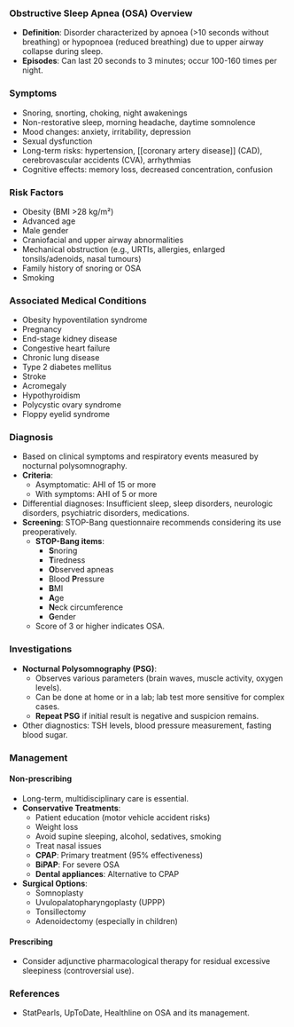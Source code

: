 ### Obstructive Sleep Apnea (OSA) Overview

- **Definition**: Disorder characterized by apnoea (>10 seconds without breathing) or hypopnoea (reduced breathing) due to upper airway collapse during sleep.
- **Episodes**: Can last 20 seconds to 3 minutes; occur 100-160 times per night.

### Symptoms

- Snoring, snorting, choking, night awakenings
- Non-restorative sleep, morning headache, daytime somnolence
- Mood changes: anxiety, irritability, depression
- Sexual dysfunction
- Long-term risks: hypertension, [[coronary artery disease]] (CAD), cerebrovascular accidents (CVA), arrhythmias
- Cognitive effects: memory loss, decreased concentration, confusion

### Risk Factors

- Obesity (BMI >28 kg/m²)
- Advanced age
- Male gender
- Craniofacial and upper airway abnormalities
- Mechanical obstruction (e.g., URTIs, allergies, enlarged tonsils/adenoids, nasal tumours)
- Family history of snoring or OSA
- Smoking

### Associated Medical Conditions

- Obesity hypoventilation syndrome
- Pregnancy
- End-stage kidney disease
- Congestive heart failure
- Chronic lung disease
- Type 2 diabetes mellitus
- Stroke
- Acromegaly
- Hypothyroidism
- Polycystic ovary syndrome
- Floppy eyelid syndrome

### Diagnosis

- Based on clinical symptoms and respiratory events measured by nocturnal polysomnography.
- **Criteria**:
  - Asymptomatic: AHI of 15 or more
  - With symptoms: AHI of 5 or more
- Differential diagnoses: Insufficient sleep, sleep disorders, neurologic disorders, psychiatric disorders, medications.
- **Screening**: STOP-Bang questionnaire recommends considering its use preoperatively.
  - **STOP-Bang items**:
    - **S**noring
    - **T**iredness
    - **O**bserved apneas
    - Blood **P**ressure
    - **B**MI
    - **A**ge
    - **N**eck circumference
    - **G**ender
  - Score of 3 or higher indicates OSA.

### Investigations

- **Nocturnal Polysomnography (PSG)**:
  - Observes various parameters (brain waves, muscle activity, oxygen levels).
  - Can be done at home or in a lab; lab test more sensitive for complex cases.
  - **Repeat PSG** if initial result is negative and suspicion remains.
- Other diagnostics: TSH levels, blood pressure measurement, fasting blood sugar.

### Management

#### Non-prescribing

- Long-term, multidisciplinary care is essential.
- **Conservative Treatments**:
  - Patient education (motor vehicle accident risks)
  - Weight loss
  - Avoid supine sleeping, alcohol, sedatives, smoking
  - Treat nasal issues
  - **CPAP**: Primary treatment (95% effectiveness)
  - **BiPAP**: For severe OSA
  - **Dental appliances**: Alternative to CPAP
- **Surgical Options**:
  - Somnoplasty
  - Uvulopalatopharyngoplasty (UPPP)
  - Tonsillectomy
  - Adenoidectomy (especially in children)

#### Prescribing

- Consider adjunctive pharmacological therapy for residual excessive sleepiness (controversial use).

### References

- StatPearls, UpToDate, Healthline on OSA and its management.